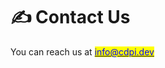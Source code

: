 # ✍ Contact Us

You can reach us at [<mark style="color:blue;">info@cdpi.dev</mark>](mailto:info@cdpi.dev)
